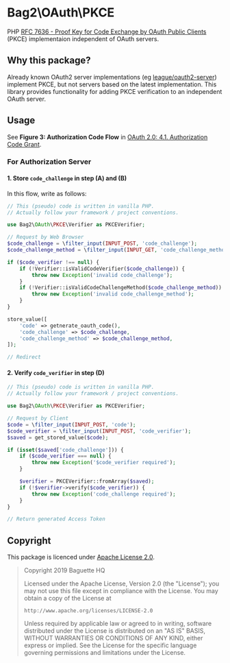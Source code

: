 # Bag2\OAuth\PKCE

PHP [RFC 7636 - Proof Key for Code Exchange by OAuth Public Clients][rfc7636] (PKCE) implementaion independent of OAuth servers.

[rfc7636]: https://tools.ietf.org/html/rfc7636

## Why this package?

Already known OAuth2 server implementations (eg [league/oauth2-server]) implement PKCE, but not servers based on the latest implementation. This library provides functionality for adding PKCE verification to an independent OAuth server.

[league/oauth2-server]: https://oauth2.thephpleague.com/

## Usage

See **Figure 3: Authorization Code Flow** in [OAuth 2.0: 4.1.  Authorization Code Grant](https://tools.ietf.org/html/rfc6749#section-4.1).

### For Authorization Server

#### 1. Store `code_challenge` in **step (A) and (B)**

In this flow, write as follows:

```php
// This (pseudo) code is written in vanilla PHP.
// Actually follow your framework / project conventions.

use Bag2\OAuth\PKCE\Verifier as PKCEVerifier;

// Request by Web Browser
$code_challenge = \filter_input(INPUT_POST, 'code_challenge');
$code_challenge_method = \filter_input(INPUT_GET, 'code_challenge_method') ?: 'plain';

if ($code_verifier !== null) {
    if (!Verifier::isValidCodeVerifier($code_challenge)) {
        throw new Exception('invalid code_challenge');
    }
    if (!Verifier::isValidCodeChallengeMethod($code_challenge_method)) {
        throw new Exception('invalid code_challenge_method');
    }
}

store_value([
    'code' => getnerate_oauth_code(),
    'code_challenge' => $code_challenge,
    'code_challenge_method' => $code_challenge_method,
]);

// Redirect
```

#### 2. Verify `code_verifier` in **step (D)**

```php
// This (pseudo) code is written in vanilla PHP.
// Actually follow your framework / project conventions.

use Bag2\OAuth\PKCE\Verifier as PKCEVerifier;

// Request by Client
$code = \filter_input(INPUT_POST, 'code');
$code_verifier = \filter_input(INPUT_POST, 'code_verifier');
$saved = get_stored_value($code);

if (isset($saved['code_challenge'])) {
    if ($code_verifier === null) {
        throw new Exception('$code_verifier required');
    }

    $verifier = PKCEVerifier::fromArray($saved);
    if (!$verifier->verify($code_verifier)) {
        throw new Exception('code_challenge required');
    }
}

// Return generated Access Token
```

## Copyright

This package is licenced under [Apache License 2.0][Apache-2.0].

> Copyright 2019 Baguette HQ
>
> Licensed under the Apache License, Version 2.0 (the "License");
> you may not use this file except in compliance with the License.
> You may obtain a copy of the License at
>
>     http://www.apache.org/licenses/LICENSE-2.0
>
> Unless required by applicable law or agreed to in writing, software
> distributed under the License is distributed on an "AS IS" BASIS,
> WITHOUT WARRANTIES OR CONDITIONS OF ANY KIND, either express or implied.
> See the License for the specific language governing permissions and
> limitations under the License.

[Apache-2.0]: https://www.apache.org/licenses/LICENSE-2.0
